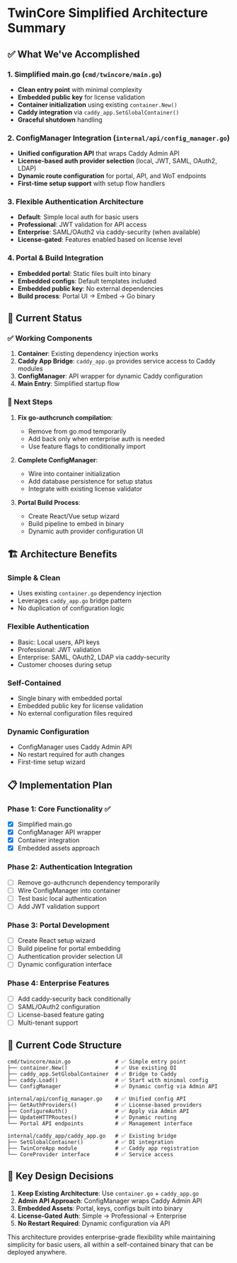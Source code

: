 # TwinCore Simplified Architecture Summary

## ✅ What We've Accomplished

### 1. **Simplified main.go** (`cmd/twincore/main.go`)
- **Clean entry point** with minimal complexity
- **Embedded public key** for license validation  
- **Container initialization** using existing `container.New()`
- **Caddy integration** via `caddy_app.SetGlobalContainer()`
- **Graceful shutdown** handling

### 2. **ConfigManager Integration** (`internal/api/config_manager.go`)
- **Unified configuration API** that wraps Caddy Admin API
- **License-based auth provider selection** (local, JWT, SAML, OAuth2, LDAP)
- **Dynamic route configuration** for portal, API, and WoT endpoints
- **First-time setup support** with setup flow handlers

### 3. **Flexible Authentication Architecture**
- **Default**: Simple local auth for basic users
- **Professional**: JWT validation for API access
- **Enterprise**: SAML/OAuth2 via caddy-security (when available)
- **License-gated**: Features enabled based on license level

### 4. **Portal & Build Integration**
- **Embedded portal**: Static files built into binary
- **Embedded configs**: Default templates included
- **Embedded public key**: No external dependencies
- **Build process**: Portal UI → Embed → Go binary

## 🔄 Current Status

### ✅ Working Components
1. **Container**: Existing dependency injection works
2. **Caddy App Bridge**: `caddy_app.go` provides service access to Caddy modules
3. **ConfigManager**: API wrapper for dynamic Caddy configuration
4. **Main Entry**: Simplified startup flow

### 🔧 Next Steps
1. **Fix go-authcrunch compilation**: 
   - Remove from go.mod temporarily
   - Add back only when enterprise auth is needed
   - Use feature flags to conditionally import

2. **Complete ConfigManager**:
   - Wire into container initialization
   - Add database persistence for setup status
   - Integrate with existing license validator

3. **Portal Build Process**:
   - Create React/Vue setup wizard
   - Build pipeline to embed in binary
   - Dynamic auth provider configuration UI

## 🏗️ Architecture Benefits

### **Simple & Clean**
- Uses existing `container.go` dependency injection
- Leverages `caddy_app.go` bridge pattern
- No duplication of configuration logic

### **Flexible Authentication**
- Basic: Local users, API keys
- Professional: JWT validation  
- Enterprise: SAML, OAuth2, LDAP via caddy-security
- Customer chooses during setup

### **Self-Contained**
- Single binary with embedded portal
- Embedded public key for license validation
- No external configuration files required

### **Dynamic Configuration**
- ConfigManager uses Caddy Admin API
- No restart required for auth changes
- First-time setup wizard

## 📋 Implementation Plan

### Phase 1: Core Functionality ✅
- [x] Simplified main.go
- [x] ConfigManager API wrapper
- [x] Container integration
- [x] Embedded assets approach

### Phase 2: Authentication Integration
- [ ] Remove go-authcrunch dependency temporarily
- [ ] Wire ConfigManager into container
- [ ] Test basic local authentication
- [ ] Add JWT validation support

### Phase 3: Portal Development  
- [ ] Create React setup wizard
- [ ] Build pipeline for portal embedding
- [ ] Authentication provider selection UI
- [ ] Dynamic configuration interface

### Phase 4: Enterprise Features
- [ ] Add caddy-security back conditionally
- [ ] SAML/OAuth2 configuration
- [ ] License-based feature gating
- [ ] Multi-tenant support

## 🔧 Current Code Structure

```
cmd/twincore/main.go              # ✅ Simple entry point
├── container.New()               # ✅ Use existing DI
├── caddy_app.SetGlobalContainer  # ✅ Bridge to Caddy
├── caddy.Load()                  # ✅ Start with minimal config
└── ConfigManager                 # ✅ Dynamic config via Admin API

internal/api/config_manager.go    # ✅ Unified config API
├── GetAuthProviders()            # ✅ License-based providers
├── ConfigureAuth()               # ✅ Apply via Admin API  
├── UpdateHTTPRoutes()            # ✅ Dynamic routing
└── Portal API endpoints          # ✅ Management interface

internal/caddy_app/caddy_app.go   # ✅ Existing bridge
├── SetGlobalContainer()          # ✅ DI integration
├── TwinCoreApp module            # ✅ Caddy app registration
└── CoreProvider interface        # ✅ Service access
```

## 🎯 Key Design Decisions

1. **Keep Existing Architecture**: Use `container.go` + `caddy_app.go` 
2. **Admin API Approach**: ConfigManager wraps Caddy Admin API
3. **Embedded Assets**: Portal, keys, configs built into binary
4. **License-Gated Auth**: Simple → Professional → Enterprise
5. **No Restart Required**: Dynamic configuration via API

This architecture provides enterprise-grade flexibility while maintaining simplicity for basic users, all within a self-contained binary that can be deployed anywhere.